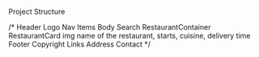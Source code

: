 Project Structure

/*
    Header
        Logo
        Nav Items
    Body
        Search
        RestaurantContainer
            RestaurantCard
                img
                name of the restaurant, starts, cuisine, delivery time
    Footer
        Copyright
        Links
        Address
        Contact
*/